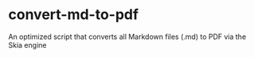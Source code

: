 # convert-md-to-pdf
An optimized script that converts all Markdown files (.md) to PDF via the Skia engine
